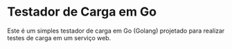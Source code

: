 # Testador de Carga em Go

Este é um simples testador de carga em Go (Golang) projetado para realizar testes de carga em um serviço web.


